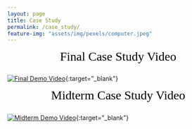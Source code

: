 ```yaml
---
layout: page
title: Case Study
permalink: /case_study/
feature-img: "assets/img/pexels/computer.jpeg"
---
```


<!-- # Final Demo -->

<div style="text-align:center; color:black; font-family:verdana;font-size:200%; text-weight:bold; margin-bottom: 5%;">Final Case Study Video</div>

[![Final Demo Video](https://res.cloudinary.com/marcomontalbano/image/upload/v1619478755/video_to_markdown/images/youtube--vTKLYsjBNKk-c05b58ac6eb4c4700831b2b3070cd403.jpg)](https://www.youtube.com/watch?v=vTKLYsjBNKk "Final Demo Video"){:target="_blank"}


<!-- # Midterm Demo -->

<div style="text-align:center; color:black; font-family:verdana;font-size:200%; text-weight:bold; margin-bottom: 5%;">Midterm Case Study Video</div>

[![Midterm Demo Video](https://res.cloudinary.com/marcomontalbano/image/upload/v1618186957/video_to_markdown/images/youtube--WCohh5B-qTA-c05b58ac6eb4c4700831b2b3070cd403.jpg)](https://youtu.be/WCohh5B-qTA "Midterm Demo Video"){:target="_blank"}